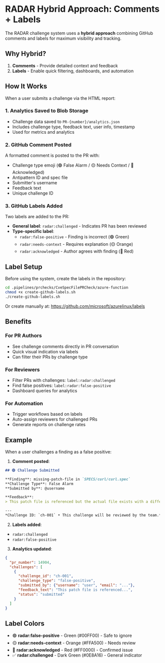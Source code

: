 # RADAR Hybrid Approach: Comments + Labels

The RADAR challenge system uses a **hybrid approach** combining GitHub comments and labels for maximum visibility and tracking.

## Why Hybrid?

1. **Comments** - Provide detailed context and feedback
2. **Labels** - Enable quick filtering, dashboards, and automation

## How It Works

When a user submits a challenge via the HTML report:

### 1. Analytics Saved to Blob Storage
- Challenge data saved to `PR-{number}/analytics.json`
- Includes challenge type, feedback text, user info, timestamp
- Used for metrics and analytics

### 2. GitHub Comment Posted
A formatted comment is posted to the PR with:
- Challenge type emoji (🟢 False Alarm / 🟡 Needs Context / 🔴 Acknowledged)
- Antipattern ID and spec file
- Submitter's username
- Feedback text
- Unique challenge ID

### 3. GitHub Labels Added
Two labels are added to the PR:
- **General label**: `radar:challenged` - Indicates PR has been reviewed
- **Type-specific label**:
  - `radar:false-positive` - Finding is incorrect (🟢 Green)
  - `radar:needs-context` - Requires explanation (🟡 Orange)
  - `radar:acknowledged` - Author agrees with finding (🔴 Red)

## Label Setup

Before using the system, create the labels in the repository:

```bash
cd .pipelines/prchecks/CveSpecFilePRCheck/azure-function
chmod +x create-github-labels.sh
./create-github-labels.sh
```

Or create manually at: https://github.com/microsoft/azurelinux/labels

## Benefits

### For PR Authors
- See challenge comments directly in PR conversation
- Quick visual indication via labels
- Can filter their PRs by challenge type

### For Reviewers
- Filter PRs with challenges: `label:radar:challenged`
- Find false positives: `label:radar:false-positive`
- Dashboard queries for analytics

### For Automation
- Trigger workflows based on labels
- Auto-assign reviewers for challenged PRs
- Generate reports on challenge rates

## Example

When a user challenges a finding as a false positive:

1. **Comment posted**:
```markdown
## 🟢 Challenge Submitted

**Finding**: missing-patch-file in `SPECS/curl/curl.spec`  
**Challenge Type**: False Alarm  
**Submitted by**: @username  

**Feedback**:
> This patch file is referenced but the actual file exists with a different name

---
*Challenge ID: `ch-001` • This challenge will be reviewed by the team.*
```

2. **Labels added**:
- `radar:challenged`
- `radar:false-positive`

3. **Analytics updated**:
```json
{
  "pr_number": 14904,
  "challenges": [
    {
      "challenge_id": "ch-001",
      "challenge_type": "false-positive",
      "submitted_by": {"username": "user", "email": "..."},
      "feedback_text": "This patch file is referenced...",
      "status": "submitted"
    }
  ]
}
```

## Label Colors

- 🟢 **radar:false-positive** - Green (#00FF00) - Safe to ignore
- 🟡 **radar:needs-context** - Orange (#FFA500) - Needs review
- 🔴 **radar:acknowledged** - Red (#FF0000) - Confirmed issue
- ✅ **radar:challenged** - Dark Green (#0E8A16) - General indicator
